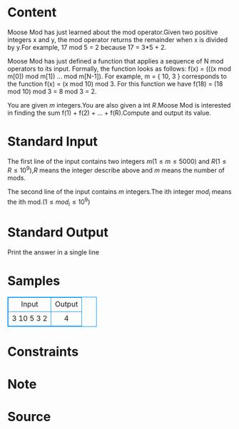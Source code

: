 
# Content

Moose Mod has just learned about the mod operator.Given two positive integers x and y, the mod operator returns the remainder when x is divided by y.For example, 17 mod 5 = 2 because 17 = 3*5 + 2.

Moose Mod has just defined a function that applies a sequence of N mod operators to its input.
Formally, the function looks as follows:
f(x) = (((x mod m[0]) mod m[1]) ... mod m[N-1]).
For example, m = { 10, 3 } corresponds to the function f(x) = (x mod 10) mod 3.
For this function we have f(18) = (18 mod 10) mod 3 = 8 mod 3 = 2.

You are given $m$ integers.You are also given a int $R$.Moose Mod is interested in finding the sum f(1) + f(2) + ... + f(R).Compute and output its value.

# Standard Input

The first line of the input contains two integers $m(1\leq m\leq5000)$ and $R(1\leq R\leq10^9)$,$R$ means the integer describe above and $m$ means the number of mods.

The second line of the input contains $m$ integers.The ith integer $mod_i$ means the ith mod.$(1\leq mod_i\leq 10^9)$

# Standard Output

Print the answer in a single line

# Samples

<style>
        table,table tr th, table tr td { border:1px solid #0094ff; }
        table { width: 200px; min-height: 25px; line-height: 25px; text-align: center; border-collapse: collapse;}   
    </style>
<table>
	<tr>
		<td>Input</td>
		<td>Output</td>
	</tr>
<tr><td>3 10
5 3 2</td><td>4</td></tr></table>


# Constraints



# Note



# Source


